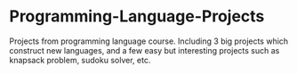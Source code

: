 # Programming-Language-Projects
Projects from programming language course. Including 3 big projects which construct new languages, and a few easy but interesting projects such as knapsack problem, sudoku solver, etc.
